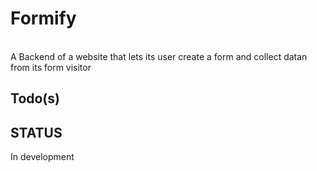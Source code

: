 # Formify

<br>
 A Backend of a website that lets its user create a form and collect datan from its form visitor
<br>

## Todo(s)

## STATUS

In development
